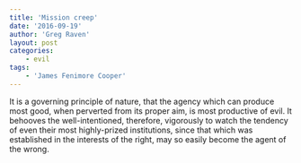 ```yaml
---
title: 'Mission creep'
date: '2016-09-19'
author: 'Greg Raven'
layout: post
categories:
    - evil
tags:
    - 'James Fenimore Cooper'
---
```


It is a governing principle of nature, that the agency which can produce most good, when perverted from its proper aim, is most productive of evil. It behooves the well-intentioned, therefore, vigorously to watch the tendency of even their most highly-prized institutions, since that which was established in the interests of the right, may so easily become the agent of the wrong.